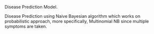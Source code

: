 Disease Prediction Model.

Disease Prediction using Naive Bayesian algorithm which works on probabilistic approach, more specifically, Multinomial NB since multiple symptoms are taken.
